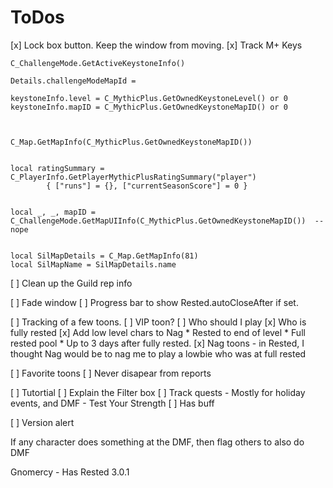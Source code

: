 # ToDos

[x] Lock box button. Keep the window from moving.
[x] Track M+ Keys

	C_ChallengeMode.GetActiveKeystoneInfo()

	Details.challengeModeMapId =

	keystoneInfo.level = C_MythicPlus.GetOwnedKeystoneLevel() or 0
 	keystoneInfo.mapID = C_MythicPlus.GetOwnedKeystoneMapID() or 0



 	C_Map.GetMapInfo(C_MythicPlus.GetOwnedKeystoneMapID())


 	local ratingSummary = C_PlayerInfo.GetPlayerMythicPlusRatingSummary("player")
 			{ ["runs"] = {}, ["currentSeasonScore"] = 0 }


	local _, _, mapID = C_ChallengeMode.GetMapUIInfo(C_MythicPlus.GetOwnedKeystoneMapID())  -- nope


	local SilMapDetails = C_Map.GetMapInfo(81)
	local SilMapName = SilMapDetails.name


[ ] Clean up the Guild rep info

[ ] Fade window
[ ] Progress bar to show Rested.autoCloseAfter if set.



[ ]  Tracking of a few toons.
	[ ] VIP toon?
[ ]  Who should I play
	[x] Who is fully rested
	[x] Add low level chars to Nag
		* Rested to end of level
		* Full rested pool
		* Up to 3 days after fully rested.
	[x]  Nag toons - in Rested, I thought Nag would be to nag me to play a lowbie who was at full rested





[ ]  Favorite toons
	[ ]  Never disapear from reports




[ ]  Tutortial
	[ ]  Explain the Filter box
[ ]  Track quests - Mostly for holiday events, and DMF - Test Your Strength
	[ ]  Has buff


[ ] Version alert



If any character does something at the DMF,  then flag others to also do DMF


Gnomercy - Has Rested 3.0.1


